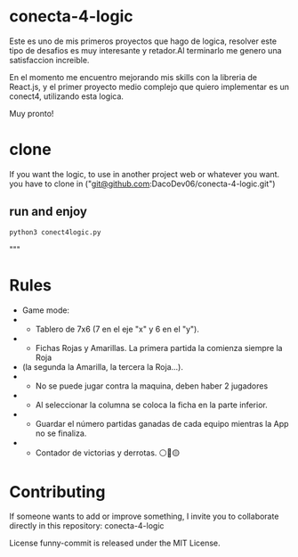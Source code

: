 # conecta-4-logic

Este es uno de mis primeros proyectos que hago de logica, resolver este tipo de desafios es muy interesante y retador.Al  terminarlo me genero una satisfaccion increible.

En el momento me encuentro mejorando mis skills con la libreria de React.js, y el primer proyecto medio complejo que quiero implementar es un conect4, utilizando esta logica.

Muy pronto!

# clone
If you want the logic, to use in another project web or whatever you want.
you have to clone in ("git@github.com:DacoDev06/conecta-4-logic.git")

## run and enjoy

```sh
python3 conect4logic.py
```
"""

# Rules
 * Game mode:
 * - Tablero de 7x6 (7 en el eje "x" y 6 en el "y").
 * - Fichas Rojas y Amarillas. La primera partida la comienza siempre la Roja
 *   (la segunda la Amarilla, la tercera la Roja...).
 * - No se puede jugar contra la maquina, deben haber 2 jugadores
 * - Al seleccionar la columna se coloca la ficha en la parte inferior.
 * - Guardar el número partidas ganadas de cada equipo mientras la App no se finaliza.
 * - Contador de victorias y derrotas.
⚪🔴🟡

# Contributing
If someone wants to add or improve something, I invite you to collaborate directly in this repository: conecta-4-logic

License
funny-commit is released under the MIT License.